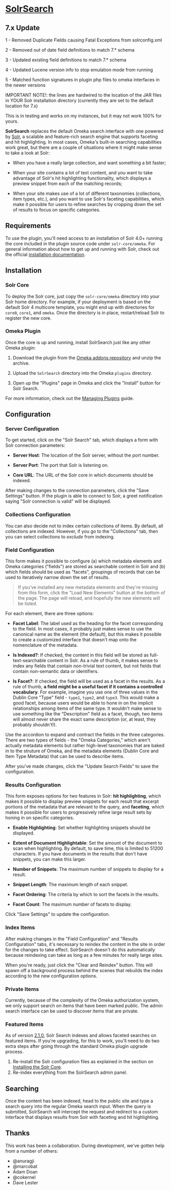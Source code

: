 # [SolrSearch][plugin]

## 7.x Update

1 - Removed Duplicate Fields causing Fatal Exceptions from solrconfig.xml

2 - Removed out of date field definitions to match 7.* schema

3 - Updated existing field definitions to match 7.* schema

4 - Updated Lucene version info to stop emulation mode from running

5 - Matched function signatures in plugin php files to omeka interfaces in the newer versions


IMPORTANT NOTE!: the <lib dir="foobarbaz" regex="qux" /> lines are hardwired to the location of the 
JAR files in YOUR Solr installation directory (currently they are set to the default location for 7.x)

This is in testing and works on my instances, but it may not work 100% for yours.


**SolrSearch** replaces the default Omeka search interface with one powered by
[Solr][solr], a scalable and feature-rich search engine that supports faceting
and hit highlighting. In most cases, Omeka's built-in searching capabilities
work great, but there are a couple of situations where it might make sense to
take a look at Solr:

  - When you have a really large collection, and want something a bit faster;

  - When your site contains a lot of text content, and you want to take
    advantage of Solr's hit highlighting functionality, which displays a
    preview snippet from each of the matching records;

  - When your site makes use of a lot of different taxonomies (collections,
    item types, etc.), and you want to use Solr's faceting capabilities, which
    make it possible for users to refine searches by cropping down the set of
    results to focus on specific categories.

## Requirements

To use the plugin, you'll need access to an installation of Solr 4.0+ running
the core included in the plugin source code under `solr-core/omeka`. For
general information about how to get up and running with Solr, check out the
official [installation documentation][solr-install].

## Installation

### Solr Core

To deploy the Solr core, just copy the `solr-core/omeka` directory into your
Solr home directory. For example, if your deployment is based on the default
Solr 4 multicore template, you might end up with directories for `core0`,
`core1`, and `omeka`. Once the directory is in place, restart/reload Solr to
register the new core.

### Omeka Plugin

Once the core is up and running, install SolrSearch just like any other Omeka
plugin:

  1. Download the plugin from the [Omeka addons repository][plugin] and unzip
     the archive.

  2. Upload the `SolrSearch` directory into the Omeka `plugins` directory.

  3. Open up the "Plugins" page in Omeka and click the "Install" button for
     Solr Search.

For more information, check out the [Managing Plugins][managing-plugins] guide.

## Configuration

### Server Configuration

To get started, click on the "Solr Search" tab, which displays a form with Solr
connection parameters:

  - **Server Host**: The location of the Solr server, without the port number.

  - **Server Port**: The port that Solr is listening on.

  - **Core URL**: The URL of the Solr core in which documents should be
    indexed.

After making changes to the connection parameters, click the "Save Settings"
button. If the plugin is able to connect to Solr, a greet notification saying
"Solr connection is valid" will be displayed.

### Collections Configuration

You can also decide not to index certain collections of items. By default, all
collections are indexed. However, if you go to the "Collections" tab, then you
can select collections to *exclude* from indexing.

### Field Configuration

This form makes it possible to configure (a) which metadata elements and Omeka
categories ("fields") are stored as searchable content in Solr and (b) which
fields should be used as "facets", groupings of records that can be used to
iteratively narrow down the set of results.

> If you've installed any new metadata elements and they're missing from this
> form, click the "Load New Elements" button at the bottom of the page. The
> page will reload, and hopefully the new elements will be listed.

For each element, there are three options:

  - **Facet Label**: The label used as the heading for the facet corresponding
    to the field. In most cases, it probably just makes sense to use the
    canonical name as the element (the default), but this makes it possible to
    create a customized interface that doesn't map onto the nomenclature of the
    metadata.

  - **Is Indexed?**: If checked, the content in this field will be stored as
    full-text-searchable content in Solr. As a rule of thumb, it makes sense to
    index any fields that contain non-trivial text content, but not fields that
    contain non-semantic data or identifiers.

  - **Is Facet?**: If checked, the field will be used as a facet in the
    results. As a rule of thumb, **a field might be a useful facet if it
    contains a controlled vocabulary**. For example, imagine you use one of
    three values in the Dublin Core "Type" field - `type1`, `type2`, and
    `type3`. This would make a good facet, because users would be able to hone
    in on the implicit relationships among items of the same type. It wouldn't
    make sense to use something like the "Description" field as a facet,
    though, two items will almost never share the exact same description (or,
    at least, they probably shouldn't!).

Use the accordion to expand and contract the fields in the three categories.
There are two types of fields - the "Omeka Categories," which aren't actually
metadata elements but rather high-level taxonomies that are baked in to the
struture of Omeka, and the metadata elements (Dublin Core and Item Type
Metadata) that can be used to describe items.

After you've made changes, click the "Update Search Fields" to save the
configuration.

### Results Configuration

This form exposes options for two features in Solr: **hit highlighting**, which
makes it possible to display preview snippets for each result that excerpt
portions of the metadata that are relevant to the query, and **faceting**,
which makes it possible for users to progressively refine large result sets by
honing in on specific categories.

  - **Enable Highlighting**: Set whether highlighting snippets should be
    displayed.

  - **Extent of Document Highlightable**: Set the amount of the document to
    scan when highlighting. By default, to save time, this is limited to 51200
    characters. If you have documents in the results that don't have snippets,
    you can make this larger.

  - **Number of Snippets**: The maximum number of snippets to display for a
    result.

  - **Snippet Length**: The maximum length of each snippet.

  - **Facet Ordering**: The criteria by which to sort the facets in the
    results.

  - **Facet Count**: The maximum number of facets to display.

Click "Save Settings" to update the configuration.

### Index Items

After making changes in the "Field Configuration" and "Results Configuration"
tabs, it's necessary to reindex the content in the site in order for the
changes to take effect. SolrSearch doesn't do this automatically because
reindexing can take as long as a few minutes for really large sites.

When you're ready, just click the "Clear and Reindex" button. This will spawn
off a background process behind the scenes that rebuilds the index according to
the new configuration options.

### Private Items

Currently, because of the complexity of the Omeka authorization system, we only
support search on items that have been marked *public*. The admin search
interface can be used to discover items that are private.

### Featured Items

As of version [2.1.0][210], Solr Search indexes and allows faceted searches on
featured items. If you're upgrading, for this to work, you'll need to do two
extra steps after going through the standard Omeka plugin upgrade process.

1. Re-install the Solr configuration files as explained in the section on
[Installing the Solr Core][solr-core].
2. Re-index everything from the SolrSearch admin panel.

## Searching

Once the content has been indexed, head to the public site and type a search query into the regular Omeka search input. When the query is submitted, SolrSearch will intercept the request and redirect to a custom interface that displays results from Solr with faceting and hit highlighting.

## Thanks

This work has been a collaboration. During development, we've gotten help from a number of others:

* @anuragji
* @marcobat
* Adam Doan
* @cokernel
* Dave Lester

[plugin]: http://omeka.org/add-ons/plugins/SolrSearch/
[solr]: http://lucene.apache.org/solr
[solr-install]: https://wiki.apache.org/solr/SolrInstall 
[managing-plugins]: https://omeka.org/codex/Managing_Plugins
[homebrew]: http://mxcl.github.com/homebrew/
[node]: http://nodejs.org/
[gems]: http://rubygems.org/
[bundler]: http://gembundler.com/
[rvm]: http://beginrescueend.com/
[multicore]: http://wiki.apache.org/solr/CoreAdmin
[rvm]: https://rvm.io/
[210]: https://github.com/scholarslab/SolrSearch/releases/tag/2.1.0
[solr-core]: #solr-core

